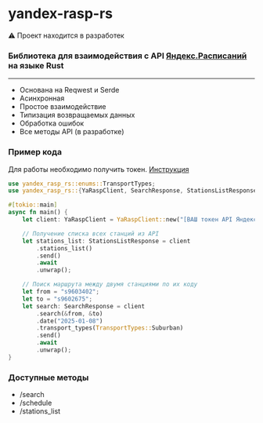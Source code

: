 # yandex-rasp-rs
⚠ Проект находится в разработек
### Библиотека для взаимодействия с API [Яндекс.Расписаний](https://rasp.yandex.ru/) на языке Rust

---

- Основана на Reqwest и Serde
- Асинхронная
- Простое взаимодействие
- Типизация возвращаемых данных
- Обработка ошибок
- Все методы API (в разработке)

### Пример кода

Для работы необходимо получить токен. [Инструкция](https://yandex.ru/dev/rasp/doc/ru/concepts/access)

```rust
use yandex_rasp_rs::enums::TransportTypes;
use yandex_rasp_rs::{YaRaspClient, SearchResponse, StationsListResponse};

#[tokio::main]
async fn main() {
    let client: YaRaspClient = YaRaspClient::new("[ВАШ токен API Яндекс.Расписаний]");

    // Получение списка всех станций из API
    let stations_list: StationsListResponse = client
        .stations_list()
        .send()
        .await
        .unwrap();

    // Поиск маршрута между двумя станциями по их коду
    let from = "s9603402";
    let to = "s9602675";
    let search: SearchResponse = client
        .search(&from, &to)
        .date("2025-01-08")
        .transport_types(TransportTypes::Suburban)
        .send()
        .await
        .unwrap();
}
```

### Доступные методы

- /search
- /schedule
- /stations_list